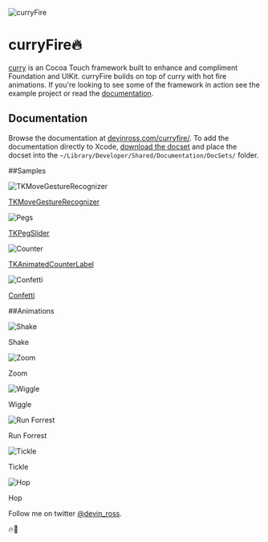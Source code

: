 ![curryFire](https://github.com/devinross/curry-fire/blob/master/Examples/appicon.png?raw=true)

curryFire🔥
============
[curry](https://github.com/devinross/curry) is an Cocoa Touch framework built to enhance and compliment Foundation and UIKit. curryFire builds on top of curry with hot fire animations. If you're looking to see some of the framework in action see the example project or read the [documentation](http://devinross.com/curryfire/). 

## Documentation
Browse the documentation at [devinross.com/curryfire/](http://devinross.com/curryfire/). To add the documentation directly to Xcode, [download the docset](http://devinross.com/curryfire/com.devinross.curryfire.docset.zip) and place the docset into the `~/Library/Developer/Shared/Documentation/DocSets/` folder.



##Samples

![TKMoveGestureRecognizer](http://devinross.com/images/gifs/movegesture-400.gif)

[TKMoveGestureRecognizer](https://github.com/devinross/curry-fire/blob/master/curryfire/TKMoveGestureRecognizer.h)

![Pegs](http://devinross.com/images/gifs/pegs-400.gif)

[TKPegSlider](https://github.com/devinross/curry-fire/blob/master/curryfire/TKPegSlider.h)

![Counter](http://devinross.com/images/gifs/counter-400.gif)

[TKAnimatedCounterLabel](https://github.com/devinross/curry-fire/blob/master/curryfire/TKAnimatedCounterLabel.h)

![Confetti](http://devinross.com/images/gifs/confetti400.gif)

[Confetti](https://github.com/devinross/curry-fire/blob/master/curryfire/UIView%2BConfetti.h)



##Animations

![Shake](http://devinross.com/images/gifs/shake-400.gif)

Shake

![Zoom](http://devinross.com/images/gifs/zoom-400.gif)

Zoom

![Wiggle](http://devinross.com/images/gifs/wiggle-400.gif)

Wiggle

![Run Forrest](http://devinross.com/images/gifs/runforrest-400.gif)

Run Forrest

![Tickle](http://devinross.com/images/gifs/tickle-400.gif)

Tickle

![Hop](http://devinross.com/images/gifs/hop-400.gif)

Hop



Follow me on twitter [@devin_ross](http://twitter.com/devin_ross).


🔥🏀